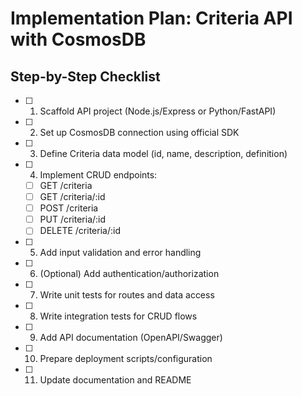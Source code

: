 # Implementation Plan: Criteria API with CosmosDB

## Step-by-Step Checklist

- [ ] 1. Scaffold API project (Node.js/Express or Python/FastAPI)
- [ ] 2. Set up CosmosDB connection using official SDK
- [ ] 3. Define Criteria data model (id, name, description, definition)
- [ ] 4. Implement CRUD endpoints:
    - [ ] GET /criteria
    - [ ] GET /criteria/:id
    - [ ] POST /criteria
    - [ ] PUT /criteria/:id
    - [ ] DELETE /criteria/:id
- [ ] 5. Add input validation and error handling
- [ ] 6. (Optional) Add authentication/authorization
- [ ] 7. Write unit tests for routes and data access
- [ ] 8. Write integration tests for CRUD flows
- [ ] 9. Add API documentation (OpenAPI/Swagger)
- [ ] 10. Prepare deployment scripts/configuration
- [ ] 11. Update documentation and README
